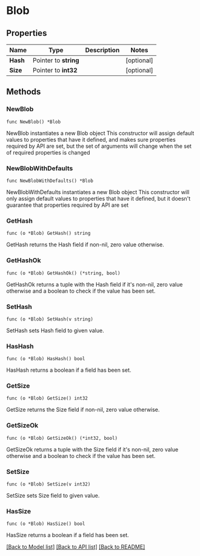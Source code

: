 # Blob

## Properties

Name | Type | Description | Notes
------------ | ------------- | ------------- | -------------
**Hash** | Pointer to **string** |  | [optional] 
**Size** | Pointer to **int32** |  | [optional] 

## Methods

### NewBlob

`func NewBlob() *Blob`

NewBlob instantiates a new Blob object
This constructor will assign default values to properties that have it defined,
and makes sure properties required by API are set, but the set of arguments
will change when the set of required properties is changed

### NewBlobWithDefaults

`func NewBlobWithDefaults() *Blob`

NewBlobWithDefaults instantiates a new Blob object
This constructor will only assign default values to properties that have it defined,
but it doesn't guarantee that properties required by API are set

### GetHash

`func (o *Blob) GetHash() string`

GetHash returns the Hash field if non-nil, zero value otherwise.

### GetHashOk

`func (o *Blob) GetHashOk() (*string, bool)`

GetHashOk returns a tuple with the Hash field if it's non-nil, zero value otherwise
and a boolean to check if the value has been set.

### SetHash

`func (o *Blob) SetHash(v string)`

SetHash sets Hash field to given value.

### HasHash

`func (o *Blob) HasHash() bool`

HasHash returns a boolean if a field has been set.

### GetSize

`func (o *Blob) GetSize() int32`

GetSize returns the Size field if non-nil, zero value otherwise.

### GetSizeOk

`func (o *Blob) GetSizeOk() (*int32, bool)`

GetSizeOk returns a tuple with the Size field if it's non-nil, zero value otherwise
and a boolean to check if the value has been set.

### SetSize

`func (o *Blob) SetSize(v int32)`

SetSize sets Size field to given value.

### HasSize

`func (o *Blob) HasSize() bool`

HasSize returns a boolean if a field has been set.


[[Back to Model list]](../README.md#documentation-for-models) [[Back to API list]](../README.md#documentation-for-api-endpoints) [[Back to README]](../README.md)


